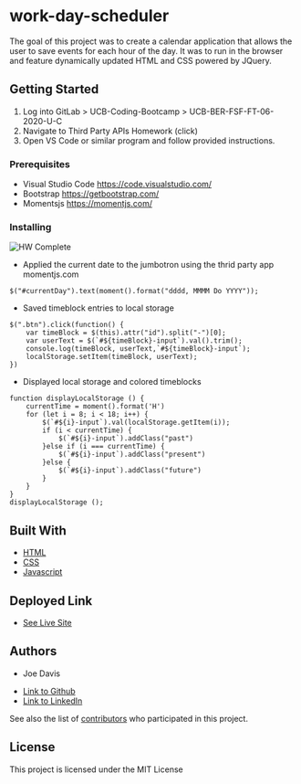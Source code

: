 # work-day-scheduler

The goal of this project was to create a calendar application that allows the user to save events for each hour of the day. It was to run in the browser and feature dynamically updated HTML and CSS powered by JQuery.

## Getting Started

1. Log into GitLab > UCB-Coding-Bootcamp > UCB-BER-FSF-FT-06-2020-U-C
2. Navigate to Third Party APIs Homework (click) 
3. Open VS Code or similar program and follow provided instructions.

### Prerequisites

* Visual Studio Code https://code.visualstudio.com/
* Bootstrap https://getbootstrap.com/
* Momentsjs https://momentjs.com/ 

### Installing

![HW Complete](https://user-images.githubusercontent.com/66157077/85817588-350cef80-b723-11ea-8c60-3bd3318e4f7b.PNG)

* Applied the current date to the jumbotron using the thrid party app momentjs.com
```
$("#currentDay").text(moment().format("dddd, MMMM Do YYYY"));

```
* Saved timeblock entries to local storage
```
$(".btn").click(function() {
    var timeBlock = $(this).attr("id").split("-")[0];
    var userText = $(`#${timeBlock}-input`).val().trim();  
    console.log(timeBlock, userText,`#${timeBlock}-input`);
    localStorage.setItem(timeBlock, userText);
})
```
* Displayed local storage and colored timeblocks 
```
function displayLocalStorage () {
    currentTime = moment().format('H')
    for (let i = 8; i < 18; i++) {
        $(`#${i}-input`).val(localStorage.getItem(i));
        if (i < currentTime) {
            $(`#${i}-input`).addClass("past")
        }else if (i === currentTime) {
            $(`#${i}-input`).addClass("present")
        }else {
            $(`#${i}-input`).addClass("future")
        }
    }
}
displayLocalStorage ();
```


## Built With

* [HTML](https://developer.mozilla.org/en-US/docs/Web/HTML)
* [CSS](https://developer.mozilla.org/en-US/docs/Web/CSS)
* [Javascript](https://developer.mozilla.org/en-US/docs/Web/JavaScript)

## Deployed Link

* [See Live Site](https://jdavis3333.github.io/work-day-scheduler/.)


## Authors

* Joe Davis

- [Link to Github](https://github.com/jdavis3333)
- [Link to LinkedIn](https://www.linkedin.com/in/joe-davis-a8380232/)


See also the list of [contributors](https://github.com/your/project/contributors) who participated in this project.

## License

This project is licensed under the MIT License 

